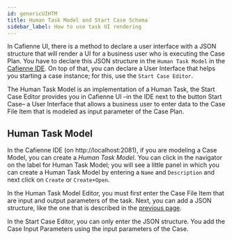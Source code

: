 ```yaml
---
id: genericUIHTM
title: Human Task Model and Start Case Schema
sidebar_label: How to use task UI rendering
---
```

In Cafienne UI, there is a method to declare a user interface with a JSON structure that will render a UI for a business user who is executing the Case Plan. You have to declare this JSON structure in the `Human Task Model` in the [Cafienne IDE](case-plan). On top of that, you can declare a User Interface that helps you starting a case instance; for this, use the `Start Case Editor`.

The Human Task Model is an implementation of a Human Task, the Start Case Editor provides you in Cafienne UI –in the IDE next to the button Start Case– a User Interface that allows a business user to enter data to the Case File Item that is modeled as input parameter of the Case Plan.

## Human Task Model
In the Cafienne IDE (on http://localhost:2081), if you are modeling a Case Model, you can create a *Human Task Model*. You can click in the navigator on the label for Human Task Model; you will see a little panel in which you can create a Human Task Model by entering a `Name` and `Description` and next click on `Create` or `Create+Open`.

In the Human Task Model Editor, you must first enter the Case File Item that are input and output parameters of the task. Next, you can add a JSON structure, like the one that is described in the [previous page](genericUI).

In the Start Case Editor, you can only enter the JSON structure. You add the Case Input Parameters using the input parameters of the Case.



